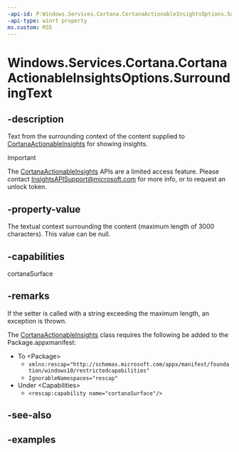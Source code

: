 ```yaml
---
-api-id: P:Windows.Services.Cortana.CortanaActionableInsightsOptions.SurroundingText
-api-type: winrt property
ms.custom: RS5
---
```


<!-- Property syntax.
public string SurroundingText { get;  set; }
-->

# Windows.Services.Cortana.CortanaActionableInsightsOptions.SurroundingText

## -description

Text from the surrounding context of the content supplied to [CortanaActionableInsights](cortanaactionableinsights.md) for showing insights.

> [!IMPORTANT]
> The [CortanaActionableInsights](cortanaactionableinsights.md) APIs are a limited access feature. Please contact [InsightsAPISupport@microsoft.com](mailto://InsightsAPISupport@microsoft.com) for more info, or to request an unlock token.

## -property-value

The textual context surrounding the content (maximum length of 3000 characters). This value can be null.

## -capabilities

cortanaSurface

## -remarks

If the setter is called with a string exceeding the maximum length, an exception is thrown.

The [CortanaActionableInsights](cortanaactionableinsights.md) class requires the following be added to the Package.appxmanifest:

- To \<Package\>
  - `xmlns:rescap="http://schemas.microsoft.com/appx/manifest/foundation/windows10/restrictedcapabilities"`
  - `IgnorableNamespaces="rescap"`
- Under \<Capabilities\>
  - `<rescap:capability name="cortanaSurface"/>`

## -see-also

## -examples
